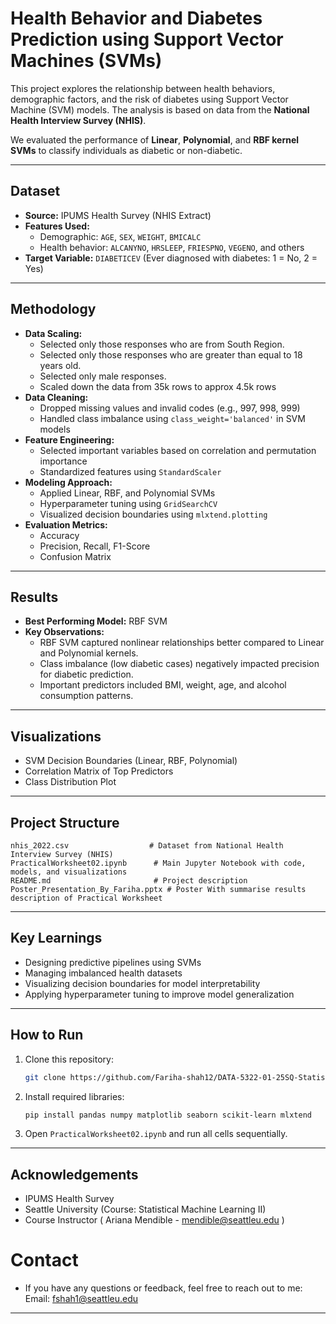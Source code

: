 # Health Behavior and Diabetes Prediction using Support Vector Machines (SVMs)

This project explores the relationship between health behaviors, demographic factors, and the risk of diabetes using Support Vector Machine (SVM) models.
The analysis is based on data from the **National Health Interview Survey (NHIS)**.

We evaluated the performance of **Linear**, **Polynomial**, and **RBF kernel SVMs** to classify individuals as diabetic or non-diabetic.

---

## Dataset
- **Source:** IPUMS Health Survey (NHIS Extract)
- **Features Used:**
  - Demographic: `AGE`, `SEX`, `WEIGHT`, `BMICALC`
  - Health behavior: `ALCANYNO`, `HRSLEEP`, `FRIESPNO`, `VEGENO`, and others
- **Target Variable:** `DIABETICEV` (Ever diagnosed with diabetes: 1 = No, 2 = Yes)

---

## Methodology
- **Data Scaling:**
  - Selected only those responses who are from South Region.
  - Selected only those responses who are greater than equal to 18 years old.
  - Selected only male responses.
  - Scaled down the data from 35k rows to approx 4.5k rows
- **Data Cleaning:**
  - Dropped missing values and invalid codes (e.g., 997, 998, 999)
  - Handled class imbalance using `class_weight='balanced'` in SVM models
- **Feature Engineering:**
  - Selected important variables based on correlation and permutation importance
  - Standardized features using `StandardScaler`
- **Modeling Approach:**
  - Applied Linear, RBF, and Polynomial SVMs
  - Hyperparameter tuning using `GridSearchCV`
  - Visualized decision boundaries using `mlxtend.plotting`
- **Evaluation Metrics:**
  - Accuracy
  - Precision, Recall, F1-Score
  - Confusion Matrix
---

## Results
- **Best Performing Model:** RBF SVM
- **Key Observations:**
  - RBF SVM captured nonlinear relationships better compared to Linear and Polynomial kernels.
  - Class imbalance (low diabetic cases) negatively impacted precision for diabetic prediction.
  - Important predictors included BMI, weight, age, and alcohol consumption patterns.

---

## Visualizations
- SVM Decision Boundaries (Linear, RBF, Polynomial)
- Correlation Matrix of Top Predictors
- Class Distribution Plot

---

## Project Structure
```
nhis_2022.csv                  # Dataset from National Health Interview Survey (NHIS)
PracticalWorksheet02.ipynb      # Main Jupyter Notebook with code, models, and visualizations
README.md                       # Project description
Poster_Presentation_By_Fariha.pptx # Poster With summarise results description of Practical Worksheet
```

---

## Key Learnings
- Designing predictive pipelines using SVMs
- Managing imbalanced health datasets
- Visualizing decision boundaries for model interpretability
- Applying hyperparameter tuning to improve model generalization

---

## How to Run
1. Clone this repository:
   ```bash
   git clone https://github.com/Fariha-shah12/DATA-5322-01-25SQ-Statistical-Machine-Learning-2.git
   ```
2. Install required libraries:
   ```bash
   pip install pandas numpy matplotlib seaborn scikit-learn mlxtend
   ```
3. Open `PracticalWorksheet02.ipynb` and run all cells sequentially.

---

## Acknowledgements
- IPUMS Health Survey
- Seattle University (Course: Statistical Machine Learning II)
- Course Instructor ( Ariana Mendible - mendible@seattleu.edu )

# Contact
- If you have any questions or feedback, feel free to reach out to me:
Email: fshah1@seattleu.edu

---

